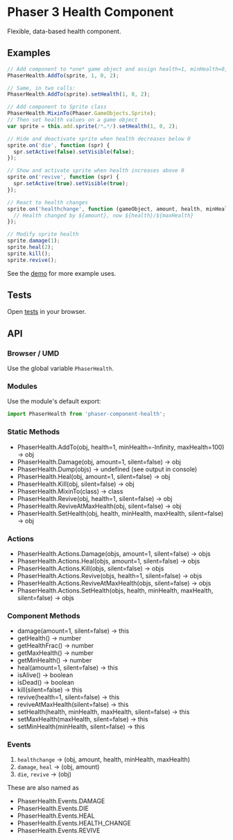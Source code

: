 Phaser 3 Health Component
=========================

Flexible, data-based health component.

Examples
--------

```javascript
// Add component to *one* game object and assign health=1, minHealth=0, maxHealth=2
PhaserHealth.AddTo(sprite, 1, 0, 2);

// Same, in two calls:
PhaserHealth.AddTo(sprite).setHealth(1, 0, 2);

// Add component to Sprite class
PhaserHealth.MixinTo(Phaser.GameObjects.Sprite);
// Then set health values on a game object
var sprite = this.add.sprite(/*…*/).setHealth(1, 0, 2);

// Hide and deactivate sprite when health decreases below 0
sprite.on('die', function (spr) {
  spr.setActive(false).setVisible(false);
});

// Show and activate sprite when health increases above 0
sprite.on('revive', function (spr) {
  spr.setActive(true).setVisible(true);
});

// React to health changes
sprite.on('healthchange', function (gameObject, amount, health, minHealth, maxHealth) {
  // Health changed by ${amount}, now ${health}/${maxHealth}
});

// Modify sprite health
sprite.damage(1);
sprite.heal(2);
sprite.kill();
sprite.revive();
```

See the [demo](demo/demo.js) for more example uses.

Tests
-----

Open [tests](./tests/index.html) in your browser.

API
---

### Browser / UMD

Use the global variable `PhaserHealth`.

### Modules

Use the module's default export:

```js
import PhaserHealth from 'phaser-component-health';
```

### Static Methods

- PhaserHealth.AddTo(obj, health=1, minHealth=-Infinity, maxHealth=100) → obj
- PhaserHealth.Damage(obj, amount=1, silent=false) → obj
- PhaserHealth.Dump(objs) → undefined (see output in console)
- PhaserHealth.Heal(obj, amount=1, silent=false) → obj
- PhaserHealth.Kill(obj, silent=false) → obj
- PhaserHealth.MixinTo(class) → class
- PhaserHealth.Revive(obj, health=1, silent=false) → obj
- PhaserHealth.ReviveAtMaxHealth(obj, silent=false) → obj
- PhaserHealth.SetHealth(obj, health, minHealth, maxHealth, silent=false) → obj

### Actions

- PhaserHealth.Actions.Damage(objs, amount=1, silent=false) → objs
- PhaserHealth.Actions.Heal(objs, amount=1, silent=false) → objs
- PhaserHealth.Actions.Kill(objs, silent=false) → objs
- PhaserHealth.Actions.Revive(objs, health=1, silent=false) → objs
- PhaserHealth.Actions.ReviveAtMaxHealth(objs, silent=false) → objs
- PhaserHealth.Actions.SetHealth(objs, health, minHealth, maxHealth, silent=false) → objs

### Component Methods

- damage(amount=1, silent=false) → this
- getHealth() → number
- getHealthFrac() → number
- getMaxHealth() → number
- getMinHealth() → number
- heal(amount=1, silent=false) → this
- isAlive() → boolean
- isDead() → boolean
- kill(silent=false) → this
- revive(health=1, silent=false) → this
- reviveAtMaxHealth(silent=false) → this
- setHealth(health, minHealth, maxHealth, silent=false) → this
- setMaxHealth(maxHealth, silent=false) → this
- setMinHealth(minHealth, silent=false) → this

### Events

1. `healthchange` → (obj, amount, health, minHealth, maxHealth)
2. `damage`, `heal` → (obj, amount)
3. `die`, `revive` → (obj)

These are also named as

- PhaserHealth.Events.DAMAGE
- PhaserHealth.Events.DIE
- PhaserHealth.Events.HEAL
- PhaserHealth.Events.HEALTH_CHANGE
- PhaserHealth.Events.REVIVE
